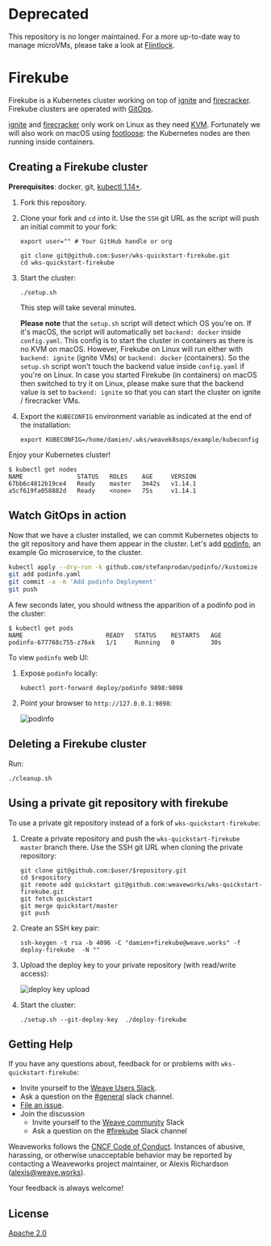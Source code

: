 # Deprecated

This repository is no longer maintained. For a more up-to-date way to manage microVMs, please take a look at [Flintlock](https://github.com/weaveworks-liquidmetal/flintlock).

# Firekube

Firekube is a Kubernetes cluster working on top of [ignite][gh-ignite] and
[firecracker][gh-firecracker]. Firekube clusters are operated with
[GitOps][ww-gitops].

[ignite][gh-ignite] and [firecracker][gh-firecracker] only work on Linux as
they need [KVM][kvm]. Fortunately we will also work on macOS using
[footloose][footloose]: the Kubernetes nodes are then running inside
containers.

## Creating a Firekube cluster

**Prerequisites**: docker, git, [kubectl 1.14+][kubectl].

1. Fork this repository.

1. Clone your fork and `cd` into it. Use the `SSH` git URL as the script will
push an initial commit to your fork:

   ```console
   export user="" # Your GitHub handle or org

   git clone git@github.com:$user/wks-quickstart-firekube.git
   cd wks-quickstart-firekube
   ```

1. Start the cluster:

   ```console
   ./setup.sh
   ```

   This step will take several minutes.

   **Please note** that the `setup.sh` script will detect which OS you're on.
   If it's macOS, the script will automatically set `backend: docker` inside `config.yaml`. This config is to start the cluster in containers as there is no KVM on macOS. However, Firekube on Linux will run either with `backend: ignite` (ignite VMs) or `backend: docker` (containers). So the `setup.sh` script won't touch the backend value inside `config.yaml` if you're on Linux. In case you started Firekube (in containers) on macOS then switched to try it on Linux, please make sure that the backend value is set to `backend: ignite` so that you can start the cluster on ignite / firecracker VMs.

1. Export the `KUBECONFIG` environment variable as indicated at the end of the installation:

   ```console
   export KUBECONFIG=/home/damien/.wks/weavek8sops/example/kubeconfig
   ```

Enjoy your Kubernetes cluster!

   ```console
   $ kubectl get nodes
   NAME               STATUS   ROLES    AGE     VERSION
   67bb6c4812b19ce4   Ready    master   3m42s   v1.14.1
   a5cf619fa058882d   Ready    <none>   75s     v1.14.1
   ```

[gh-ignite]: https://github.com/weaveworks/ignite
[gh-firecracker]: https://github.com/firecracker-microvm/firecracker
[footloose]: https://github.com/weaveworks/footloose
[kubectl]: https://v1-14.docs.kubernetes.io/docs/tasks/tools/install-kubectl/
[kvm]: https://en.wikipedia.org/wiki/Kernel-based_Virtual_Machine
[ww-gitops]: https://www.weave.works/technologies/gitops/

## Watch GitOps in action

Now that we have a cluster installed, we can commit Kubernetes objects to the
git repository and have them appear in the cluster. Let's add
[podinfo][podinfo], an example Go microservice, to the cluster.

[podinfo]: https://github.com/stefanprodan/podinfo

```sh
kubectl apply --dry-run -k github.com/stefanprodan/podinfo//kustomize -o yaml > podinfo.yaml
git add podinfo.yaml
git commit -a -m 'Add podinfo Deployment'
git push
```

A few seconds later, you should witness the apparition of a podinfo pod in
the cluster:

```console
$ kubectl get pods
NAME                       READY   STATUS    RESTARTS   AGE
podinfo-677768c755-z76xk   1/1     Running   0          30s
```

To view `podinfo` web UI:

1. Expose `podinfo` locally:

   ```
   kubectl port-forward deploy/podinfo 9898:9898
   ```

1. Point your browser to `http://127.0.0.1:9898`:

   ![podinfo](docs/podinfo.png)

## Deleting a Firekube cluster

Run:

```console
./cleanup.sh
```

## Using a private git repository with firekube

To use a private git repository instead of a fork of `wks-quickstart-firekube`:

1. Create a private repository and push the `wks-quickstart-firekube`
   `master` branch there. Use the SSH git URL when cloning the private
   repository:

   ```
   git clone git@github.com:$user/$repository.git
   cd $repository
   git remote add quickstart git@github.com:weaveworks/wks-quickstart-firekube.git
   git fetch quickstart
   git merge quickstart/master
   git push
   ```

1. Create an SSH key pair:

   ```console
   ssh-keygen -t rsa -b 4096 -C "damien+firekube@weave.works" -f deploy-firekube  -N ""
   ```

1. Upload the deploy key to your private repository (with read/write access):

   ![deploy key upload](docs/deploy-key.png)

1. Start the cluster:

   ```console
   ./setup.sh --git-deploy-key  ./deploy-firekube
   ```

## Getting Help

If you have any questions about, feedback for or problems with `wks-quickstart-firekube`:

- Invite yourself to the <a href="https://slack.weave.works/" target="_blank">Weave Users Slack</a>.
- Ask a question on the [#general](https://weave-community.slack.com/messages/general/) slack channel.
- [File an issue](https://github.com/weaveworks/wks-quickstart-firekube/issues/new).
- Join the discussion
  - Invite yourself to the <a href="https://slack.weave.works/" target="_blank">Weave community</a> Slack
  - Ask a question on the [#firekube](https://weave-community.slack.com/messages/firekube/) Slack channel

Weaveworks follows the [CNCF Code of Conduct](https://github.com/cncf/foundation/blob/master/code-of-conduct.md). Instances of abusive, harassing, or otherwise unacceptable behavior may be reported by contacting a Weaveworks project maintainer, or Alexis Richardson (alexis@weave.works).

Your feedback is always welcome!

## License

[Apache 2.0](LICENSE)
